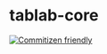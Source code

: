# tablab-core

[![Commitizen friendly](https://img.shields.io/badge/commitizen-friendly-brightgreen.svg)](http://commitizen.github.io/cz-cli/)